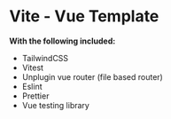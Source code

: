 # Vite - Vue Template

**With the following included:**
- TailwindCSS
- Vitest
- Unplugin vue router (file based router)
- Eslint
- Prettier
- Vue testing library